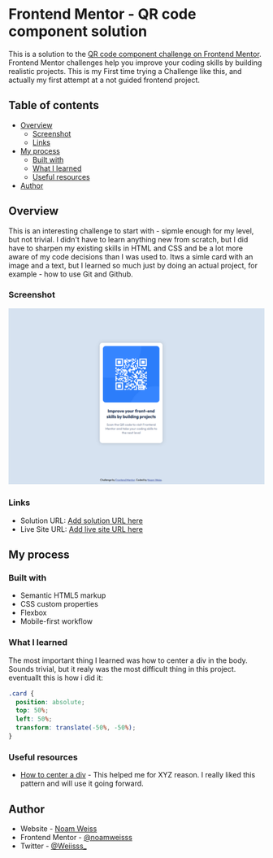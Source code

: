 # Frontend Mentor - QR code component solution

This is a solution to the [QR code component challenge on Frontend Mentor](https://www.frontendmentor.io/challenges/qr-code-component-iux_sIO_H). Frontend Mentor challenges help you improve your coding skills by building realistic projects. This is my First time trying a Challenge like this, and actually my first attempt at a not guided frontend project.

## Table of contents

- [Overview](#overview)
  - [Screenshot](#screenshot)
  - [Links](#links)
- [My process](#my-process)
  - [Built with](#built-with)
  - [What I learned](#what-i-learned)
  - [Useful resources](#useful-resources)
- [Author](#author)

## Overview
This is an interesting challenge to start with - sipmle enough for my level, but not trivial. I didn't have to learn anything new from scratch, but I did have to sharpen my existing skills in HTML and CSS and be a lot more aware of my code decisions than I was used to. Itws a simle card with an image and a text, but I learned so much just by doing an actual project, for example - how to use Git and Github.

### Screenshot

![](/screenshot.png)


### Links

- Solution URL: [Add solution URL here](https://your-solution-url.com)
- Live Site URL: [Add live site URL here](https://your-live-site-url.com)

## My process

### Built with

- Semantic HTML5 markup
- CSS custom properties
- Flexbox
- Mobile-first workflow

### What I learned

The most important thing I learned was how to center a div in the body. Sounds trivial, but it realy was the most difficult thing in this project. eventuallt this is how i did it: 

```css
.card {
  position: absolute;
  top: 50%;
  left: 50%;
  transform: translate(-50%, -50%);
}
```

### Useful resources

- [How to center a div](https://blog.hubspot.com/website/center-div-css) - This helped me for XYZ reason. I really liked this pattern and will use it going forward.
## Author

- Website - [Noam Weiss](https://www.noamweisss.com)
- Frontend Mentor - [@noamweisss](https://www.frontendmentor.io/profile/yourusername)
- Twitter - [@Weiisss_](https://www.twitter.com/Weiisss_)


